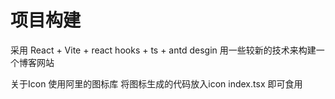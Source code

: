 # 项目构建
采用 React + Vite + react hooks + ts + antd desgin 
用一些较新的技术来构建一个博客网站

关于Icon 
使用阿里的图标库 将图标生成的代码放入icon index.tsx 即可食用

